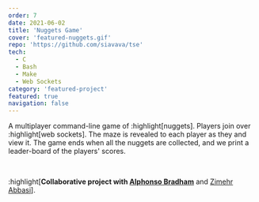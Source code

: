 ```yaml
---
order: 7
date: 2021-06-02
title: 'Nuggets Game'
cover: 'featured-nuggets.gif'
repo: 'https://github.com/siavava/tse'
tech:
  - C
  - Bash
  - Make
  - Web Sockets
category: 'featured-project'
featured: true
navigation: false
---
```


A multiplayer command-line game of :highlight[nuggets].
Players join over :highlight[web sockets].
The maze is revealed to each player as they and view it.
The game ends when all the nuggets are collected,
and we print a leader-board of the players' scores.

<br/>

:highlight[**Collaborative project with [Alphonso Bradham][alphonso]**
and [Zimehr Abbasi][zimehr]].

[alphonso]: https://www.linkedin.com/in/alphonso-bradham
[zimehr]: https://in.linkedin.com/in/zimehr-abbasi-aa8865154
